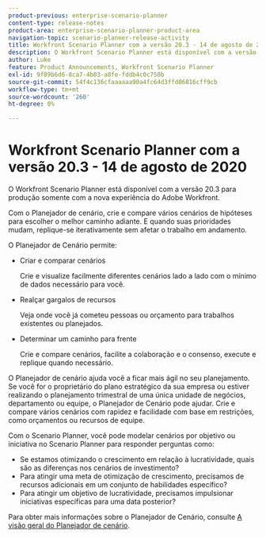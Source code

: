```yaml
---
product-previous: enterprise-scenario-planner
content-type: release-notes
product-area: enterprise-scenario-planner-product-area
navigation-topic: scenario-planner-release-activity
title: Workfront Scenario Planner com a versão 20.3 - 14 de agosto de 2020
description: O Workfront Scenario Planner está disponível com a versão 20.3 para produção somente com a nova experiência do Adobe Workfront.
author: Luke
feature: Product Announcements, Workfront Scenario Planner
exl-id: 9f89b6d6-8ca7-4b03-a8fe-fddb4c0c750b
source-git-commit: 54f4c136cfaaaaaa90a4fc64d3ffd06816cff9cb
workflow-type: tm+mt
source-wordcount: '260'
ht-degree: 0%

---
```


# Workfront Scenario Planner com a versão 20.3 - 14 de agosto de 2020

O Workfront Scenario Planner está disponível com a versão 20.3 para produção somente com a nova experiência do Adobe Workfront.

Com o Planejador de cenário, crie e compare vários cenários de hipóteses para escolher o melhor caminho adiante. E quando suas prioridades mudam, replique-se iterativamente sem afetar o trabalho em andamento.

O Planejador de Cenário permite:

* Criar e comparar cenários

   Crie e visualize facilmente diferentes cenários lado a lado com o mínimo de dados necessário para você.

* Realçar gargalos de recursos

   Veja onde você já cometeu pessoas ou orçamento para trabalhos existentes ou planejados.

* Determinar um caminho para frente

   Crie e compare cenários, facilite a colaboração e o consenso, execute e replique quando necessário.

O Planejador de cenário ajuda você a ficar mais ágil no seu planejamento. Se você for o proprietário do plano estratégico da sua empresa ou estiver realizando o planejamento trimestral de uma única unidade de negócios, departamento ou equipe, o Planejador de Cenário pode ajudar. Crie e compare vários cenários com rapidez e facilidade com base em restrições, como orçamentos ou recursos de equipe.

Com o Scenario Planner, você pode modelar cenários por objetivo ou iniciativa no Scenario Planner para responder perguntas como:

* Se estamos otimizando o crescimento em relação à lucratividade, quais são as diferenças nos cenários de investimento?
* Para atingir uma meta de otimização de crescimento, precisamos de recursos adicionais em um conjunto de habilidades específico?
* Para atingir um objetivo de lucratividade, precisamos impulsionar iniciativas específicas para uma data posterior?

Para obter mais informações sobre o Planejador de Cenário, consulte [A visão geral do Planejador de cenário](../../../scenario-planner/scenario-planner-overview.md).
